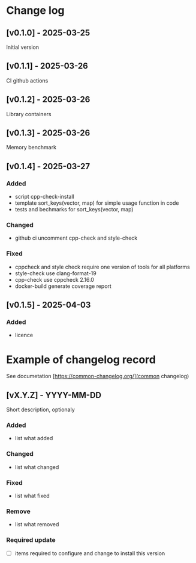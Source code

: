 # Change log

## [v0.1.0] - 2025-03-25

Initial version

## [v0.1.1] - 2025-03-26
CI github actions

## [v0.1.2] - 2025-03-26

Library containers 

## [v0.1.3] - 2025-03-26 

Memory benchmark

## [v0.1.4] - 2025-03-27

### Added
- script cpp-check-install
- template sort_keys(vector, map) for simple usage function in code
- tests and bechmarks for sort_keys(vector, map)

### Changed
- github ci uncomment cpp-check and style-check

### Fixed
- cppcheck and style check require one version of tools for all platforms 
- style-check use clang-format-19
- cpp-check use cppcheck 2.16.0
- docker-build generate coverage report

## [v0.1.5] - 2025-04-03

### Added
- licence

# Example of changelog record

See documetation [https://common-changelog.org/](common changelog)

## [vX.Y.Z] - YYYY-MM-DD
Short description, optionaly

### Added
- list what added

### Changed
- list what changed

### Fixed
- list what fixed

### Remove
- list what removed

### Required update
- [ ] items required to configure and change to install this version


